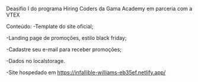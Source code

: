 Deasifio I do programa Hiring Coders da Gama Academy em parceria com a VTEX

Conteúdo:
-Template do site oficial; 

-Landing page de promoções, estilo black friday; 

-Cadastre seu e-mail para receber promoções; 

-Dados no localstorage.

-Site hospedado em https://infallible-williams-eb35ef.netlify.app/
